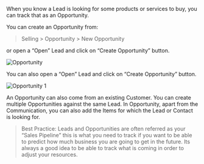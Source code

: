 When you know a Lead is looking for some products or services to buy, you can
track that as an Opportunity.

You can create an Opportunity from:

> Selling > Opportunity > New Opportunity

or open a “Open” Lead and click on “Create Opportunity” button.

![Opportunity](files/opportunity.png)

You can also open a “Open” Lead and click on “Create Opportunity” button.

![Opportunity 1](files/opportunity-1.png)

An Opportunity can also come from an existing Customer. You can create
multiple Opportunities against the same Lead. In Opportunity, apart from the
Communication, you can also add the Items for which the Lead or Contact is
looking for.

> Best Practice: Leads and Opportunities are often referred as your “Sales
Pipeline” this is what you need to track if you want to be able to predict how
much business you are going to get in the future. Its always a good idea to be
able to track what is coming in order to adjust your resources.

